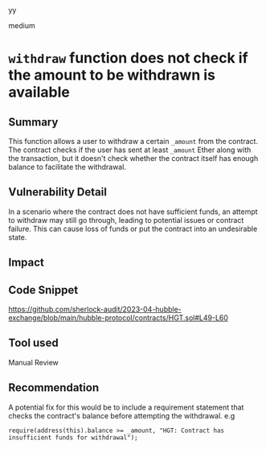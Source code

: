 yy

medium

# `withdraw` function does not check if the amount to be withdrawn is available

## Summary
This function allows a user to withdraw a certain `_amount` from the contract. The contract checks if the user has sent at least `_amount` Ether along with the transaction, but it doesn't check whether the contract itself has enough balance to facilitate the withdrawal.

## Vulnerability Detail
In a scenario where the contract does not have sufficient funds, an attempt to withdraw may still go through, leading to potential issues or contract failure. This can cause loss of funds or put the contract into an undesirable state.

## Impact

## Code Snippet
https://github.com/sherlock-audit/2023-04-hubble-exchange/blob/main/hubble-protocol/contracts/HGT.sol#L49-L60

## Tool used
Manual Review

## Recommendation
A potential fix for this would be to include a requirement statement that checks the contract's balance before attempting the withdrawal.
e.g 
```solidity
require(address(this).balance >= _amount, "HGT: Contract has insufficient funds for withdrawal");
```